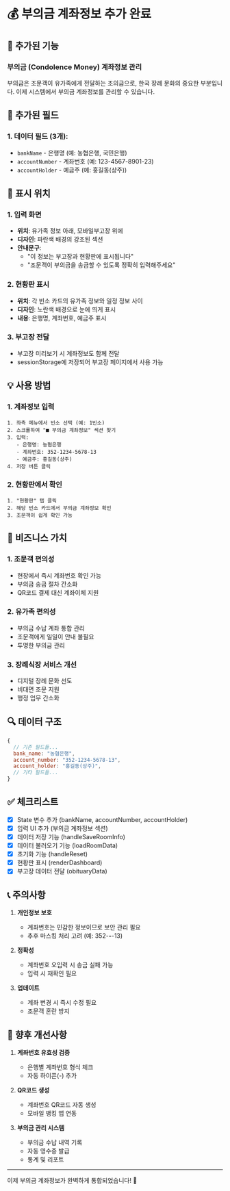 # 💰 부의금 계좌정보 추가 완료

## 📌 추가된 기능

### **부의금 (Condolence Money) 계좌정보 관리**

부의금은 조문객이 유가족에게 전달하는 조의금으로, 한국 장례 문화의 중요한 부분입니다. 이제 시스템에서 부의금 계좌정보를 관리할 수 있습니다.

## 🏦 추가된 필드

### **1. 데이터 필드 (3개):**
- `bankName` - 은행명 (예: 농협은행, 국민은행)
- `accountNumber` - 계좌번호 (예: 123-4567-8901-23)
- `accountHolder` - 예금주 (예: 홍길동(상주))

## 📍 표시 위치

### **1. 입력 화면**
- **위치**: 유가족 정보 아래, 모바일부고장 위에
- **디자인**: 파란색 배경의 강조된 섹션
- **안내문구**: 
  - "이 정보는 부고장과 현황판에 표시됩니다"
  - "조문객이 부의금을 송금할 수 있도록 정확히 입력해주세요"

### **2. 현황판 표시**
- **위치**: 각 빈소 카드의 유가족 정보와 일정 정보 사이
- **디자인**: 노란색 배경으로 눈에 띄게 표시
- **내용**: 은행명, 계좌번호, 예금주 표시

### **3. 부고장 전달**
- 부고장 미리보기 시 계좌정보도 함께 전달
- sessionStorage에 저장되어 부고장 페이지에서 사용 가능

## 💡 사용 방법

### **1. 계좌정보 입력**
```
1. 좌측 메뉴에서 빈소 선택 (예: 1빈소)
2. 스크롤하여 "■ 부의금 계좌정보" 섹션 찾기
3. 입력:
   - 은행명: 농협은행
   - 계좌번호: 352-1234-5678-13
   - 예금주: 홍길동(상주)
4. 저장 버튼 클릭
```

### **2. 현황판에서 확인**
```
1. "현황판" 탭 클릭
2. 해당 빈소 카드에서 부의금 계좌정보 확인
3. 조문객이 쉽게 확인 가능
```

## 🎯 비즈니스 가치

### **1. 조문객 편의성**
- 현장에서 즉시 계좌번호 확인 가능
- 부의금 송금 절차 간소화
- QR코드 결제 대신 계좌이체 지원

### **2. 유가족 편의성**
- 부의금 수납 계좌 통합 관리
- 조문객에게 일일이 안내 불필요
- 투명한 부의금 관리

### **3. 장례식장 서비스 개선**
- 디지털 장례 문화 선도
- 비대면 조문 지원
- 행정 업무 간소화

## 🔍 데이터 구조

```javascript
{
  // 기존 필드들...
  bank_name: "농협은행",
  account_number: "352-1234-5678-13", 
  account_holder: "홍길동(상주)",
  // 기타 필드들...
}
```

## ✅ 체크리스트

- [x] State 변수 추가 (bankName, accountNumber, accountHolder)
- [x] 입력 UI 추가 (부의금 계좌정보 섹션)
- [x] 데이터 저장 기능 (handleSaveRoomInfo)
- [x] 데이터 불러오기 기능 (loadRoomData)
- [x] 초기화 기능 (handleReset)
- [x] 현황판 표시 (renderDashboard)
- [x] 부고장 데이터 전달 (obituaryData)

## 📞 주의사항

1. **개인정보 보호**
   - 계좌번호는 민감한 정보이므로 보안 관리 필요
   - 추후 마스킹 처리 고려 (예: 352-****-****-13)

2. **정확성**
   - 계좌번호 오입력 시 송금 실패 가능
   - 입력 시 재확인 필요

3. **업데이트**
   - 계좌 변경 시 즉시 수정 필요
   - 조문객 혼란 방지

## 🚀 향후 개선사항

1. **계좌번호 유효성 검증**
   - 은행별 계좌번호 형식 체크
   - 자동 하이픈(-) 추가

2. **QR코드 생성**
   - 계좌번호 QR코드 자동 생성
   - 모바일 뱅킹 앱 연동

3. **부의금 관리 시스템**
   - 부의금 수납 내역 기록
   - 자동 영수증 발급
   - 통계 및 리포트

---

이제 부의금 계좌정보가 완벽하게 통합되었습니다! 🎉